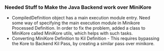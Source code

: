 ### Needed Stuff to Make the Java Backend work over MiniKore
* CompiledDefinition object has a main execution module entry. Need some way of specifying the main execution module in Minikore Processed Definition.
In order to fix the problem, added a class to MiniKore called MiniKore utils, which helps with such tasks. 
* Converting MiniKore Definition to Kil Definition - This requires bypassing the Kore to Backend Kil Pass, by creating a similar pass over minikore. 

